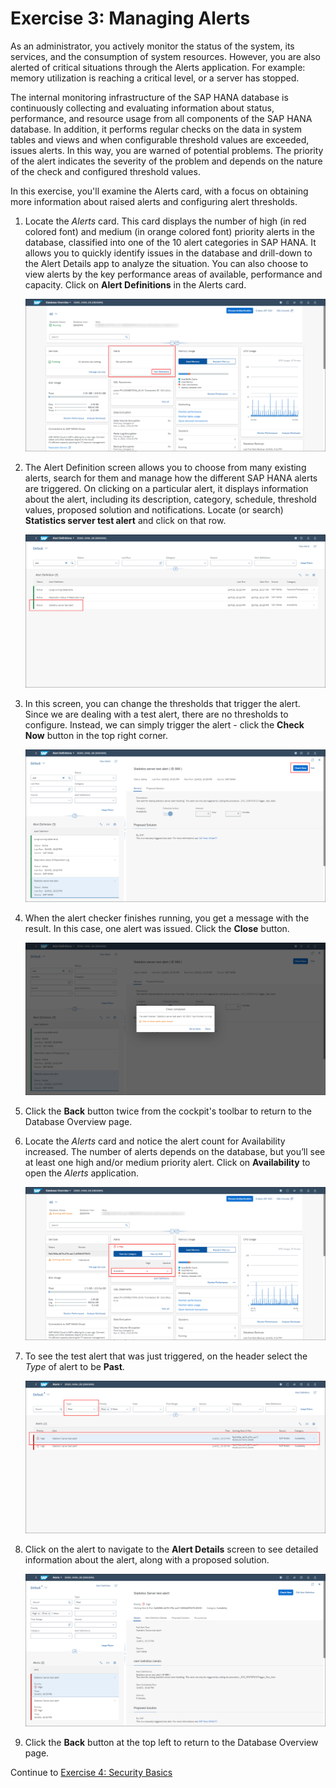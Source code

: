 # Exercise 3: Managing Alerts

As an administrator, you actively monitor the status of the system, its services, and the consumption of system resources. However, you are also alerted of critical situations through the Alerts application. For example: memory utilization is reaching a critical level, or a server has stopped.

The internal monitoring infrastructure of the SAP HANA database is continuously collecting and evaluating information about status, performance, and resource usage from all components of the SAP HANA database. In addition, it performs regular checks on the data in system tables and views and when configurable threshold values are exceeded, issues alerts. In this way, you are warned of potential problems. The priority of the alert indicates the severity of the problem and depends on the nature of the check and configured threshold values.

In this exercise, you'll examine the Alerts card, with a focus on obtaining more information about raised alerts and configuring alert thresholds.

1. Locate the *Alerts* card. This card displays the number of high (in red colored font) and medium (in orange colored font) priority alerts in the database, classified into one of the 10 alert categories in SAP HANA. It allows you to quickly identify issues in the database and drill-down to the Alert Details app to analyze the situation. You can also choose to view alerts by the key performance areas of available, performance and capacity. Click on **Alert Definitions** in the Alerts card.

    ![Services Card](./images/4-01_AlertsCard.png)

2. The Alert Definition screen allows you to choose from many existing alerts, search for them and manage how the different SAP HANA alerts are triggered. On clicking on a particular alert, it displays information about the alert, including its description, category, schedule, threshold values, proposed solution and notifications. Locate (or search)  **Statistics server test alert** and click on that row.

    ![Statistics Server Test Alert](./images/4-02_StatsServerTestAlert.png)

3. In this screen, you can change the thresholds that trigger the alert. Since we are dealing with a test alert, there are no thresholds to configure. Instead, we can simply trigger the alert - click the **Check Now** button in the top right corner.

    ![Alert Check Now](./images/4-03_CheckNow.png)

4. When the alert checker finishes running, you get a message with the result. In this case, one alert was issued. Click the **Close** button.

    ![Check Completed](./images/4-04_CheckCompleted.png)

5. Click the **Back** button twice from the cockpit's toolbar to return to the Database Overview page.

6. Locate the *Alerts* card and notice the alert count for Availability increased. The number of alerts depends on the database, but you’ll see at least one high and/or medium priority alert. Click on **Availability** to open the *Alerts* application.

    ![Availability Alert](./images/4-06_AvailabilityAlert.png)

7. To see the test alert that was just triggered, on the header select the *Type* of alert to be **Past**.

    ![Alert Details](./images/4-07_AlertDetails.png)

8. Click on the alert to navigate to the **Alert Details** screen to see detailed information about the alert, along with a proposed solution.

    ![Test Alert](./images/4-08_Alerts-TestAlert.png)

9. Click the **Back** button at the top left to return to the Database Overview page.


Continue to [Exercise 4: Security Basics](../ex4/README.md)